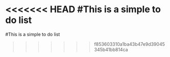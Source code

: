 <<<<<<< HEAD
#This is a simple to do list
=======
#This is a simple to do list
>>>>>>> f853603310a1ba43b47e9d39045345b41bb814ca
